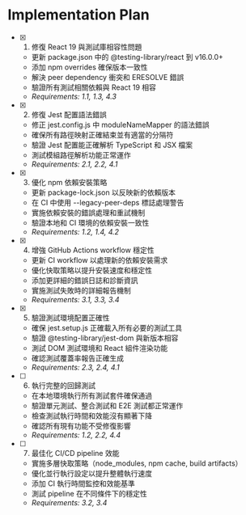 # Implementation Plan

- [x] 1. 修復 React 19 與測試庫相容性問題
  - 更新 package.json 中的 @testing-library/react 到 v16.0.0+
  - 添加 npm overrides 確保版本一致性
  - 解決 peer dependency 衝突和 ERESOLVE 錯誤
  - 驗證所有測試相關依賴與 React 19 相容
  - _Requirements: 1.1, 1.3, 4.3_

- [x] 2. 修復 Jest 配置語法錯誤
  - 修正 jest.config.js 中 moduleNameMapper 的語法錯誤
  - 確保所有路徑映射正確結束並有適當的分隔符
  - 驗證 Jest 配置能正確解析 TypeScript 和 JSX 檔案
  - 測試模組路徑解析功能正常運作
  - _Requirements: 2.1, 2.2, 4.1_

- [x] 3. 優化 npm 依賴安裝策略
  - 更新 package-lock.json 以反映新的依賴版本
  - 在 CI 中使用 --legacy-peer-deps 標誌處理警告
  - 實施依賴安裝的錯誤處理和重試機制
  - 驗證本地和 CI 環境的依賴安裝一致性
  - _Requirements: 1.2, 1.4, 4.2_

- [x] 4. 增強 GitHub Actions workflow 穩定性
  - 更新 CI workflow 以處理新的依賴安裝需求
  - 優化快取策略以提升安裝速度和穩定性
  - 添加更詳細的錯誤日誌和診斷資訊
  - 實施測試失敗時的詳細報告機制
  - _Requirements: 3.1, 3.3, 3.4_

- [x] 5. 驗證測試環境配置正確性
  - 確保 jest.setup.js 正確載入所有必要的測試工具
  - 驗證 @testing-library/jest-dom 與新版本相容
  - 測試 DOM 測試環境和 React 組件渲染功能
  - 確認測試覆蓋率報告正確生成
  - _Requirements: 2.3, 2.4, 4.1_

- [ ] 6. 執行完整的回歸測試
  - 在本地環境執行所有測試套件確保通過
  - 驗證單元測試、整合測試和 E2E 測試都正常運作
  - 檢查測試執行時間和效能沒有顯著下降
  - 確認所有現有功能不受修復影響
  - _Requirements: 1.2, 2.2, 4.4_

- [ ] 7. 最佳化 CI/CD pipeline 效能
  - 實施多層快取策略（node_modules, npm cache, build artifacts）
  - 優化並行執行設定以提升整體執行速度
  - 添加 CI 執行時間監控和效能基準
  - 測試 pipeline 在不同條件下的穩定性
  - _Requirements: 3.2, 3.4_